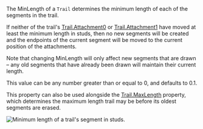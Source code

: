 The MinLength of a `Trail` determines the minimum length of each of the segments in the trail.

If neither of the trail's [Trail.Attachment0](https://developer.roblox.com/api-reference/property/Trail/Attachment0) or [Trail.Attachment1](https://developer.roblox.com/api-reference/property/Trail/Attachment1) have moved at least the minimum length in studs, then no new segments will be created and the endpoints of the current segment will be moved to the current position of the attachments.

Note that changing MinLength will only affect new segments that are drawn – any old segments that have already been drawn will maintain their current length.

This value can be any number greater than or equal to 0, and defaults to 0.1.

This property can also be used alongside the [Trail.MaxLength](https://developer.roblox.com/api-reference/property/Trail/MaxLength) property, which determines the maximum length trail may be before its oldest segments are erased.

![Minimum length of a trail's segment in studs.][1]

[1]: https://developer.roblox.com/assets/5b3d57948fbd570b783cc4df/TrailMinLength.gif